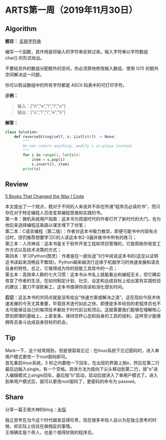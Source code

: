 # ARTS第一周（2019年11月30日）
## Algorithm<br/>
<b>题目：</b> [反转字符串](https://leetcode-cn.com/explore/featured/card/top-interview-questions-easy/5/strings/32/)

编写一个函数，其作用是将输入的字符串反转过来。输入字符串以字符数组 char[] 的形式给出。

不要给另外的数组分配额外的空间，你必须原地修改输入数组、使用 O(1) 的额外空间解决这一问题。

你可以假设数组中的所有字符都是 ASCII 码表中的可打印字符。

<b>示例：</b> 
>输入：["h","e","l","l","o"]<br>
>输出：["o","l","l","e","h"]

<b>解答：</b>
```Python
class Solution:
    def reverseString(self, s: List[str]) -> None:
        """
        Do not return anything, modify s in-place instead.
        """
        for i in range(1, len(s)):
            item = s.pop(i)
            s.insert(0, item)
        print(s)

```
## Review<br/>
[5 Books That Changed the Way I Code](https://medium.com/better-programming/5-books-that-changed-the-way-i-code-73caffec6f0b)

本文提出了一个观点，既对于不同的人来说并不存在所谓“程序员必读的书”，而只存在对于特定编程人员改变其编程思维和实践的书。<br/>
第一本：微机系统用户指南：这本书为孩提时代的作者打开了新时代的大门，也为他后来选择编程这条路以谋生埋下了伏笔；<br/>
第二本：C语言编程（第二版）：作者对这本书极力推崇，即便可能书中内容有点过时，但仍推荐想要学习C的人读这本书2-3遍并做书中所有的练习；<br/>
第三本：人月神话：这本书是关于软件开发工程和项目管理的，它能帮助你改变工作方式以及技术决策的方式；<br/>
第四本：学习Python(图灵)：作者是在一趟长途飞行中阅读这本书的(这足以证明这书读起来流畅且不繁琐)，Python越来越流行这缘于机器学习的快速发展和语言自身的特性，总之，它值得成为你的技能工具库中的一员；<br/>
第五本：高效率人群的七大习惯：这本书从书名上就能看出和编程无关，但它确实改变了作者的生活，在如何制定计划、社交、设定和达成目标上给出富有实践检验的建议；磨刀不误砍柴工，这本书值得你阅读和消化很长时间。

<b>后记：</b>这五本书的共同点就是没有给出“快速方案或解决之道”。这在现如今技术快速发展的今天尤其重要，毕竟技术迭代如此之快，即便是多年经验的老程序员也不太可能保证自己的每项技术都处于时代前沿和顶尖。这就需要我们能够在理解核心原则原理的基础上，上紧发条，保持空杯心态和自身的工具的锐利，这样至少能够拥有去奋斗达成自身目标的机会。

## Tip<br/>
Mark一下，这个经常用到，但是很容易忘记：在linux系统下忘记密码时，进入单用户模式更改一下root密码即可。<br/>
首先重启linux系统，3 秒之内要按一下回车，在出现的界面上按e，然后在第二行最后边输入single，有一个空格。具体方法为按向下尖头移动到第二行，按"e"进入编辑模式上single回车，最后按"b"启动，启动后就进入了单用户模式了。进入到单用户模式后，就可以更改root密码了，更密码的命令为 passwd。

## Share<br/>
分享一篇王垠大神的blog：[永恒](https://henix.github.io/feeds/yinwang/2019-11-05-timeless.html)

独立思考在当今这个时代越发显得珍贵，现在很多年轻人自以为在独立思考的时候，却实际上往往在做相反的事情。<br/>王垠确实是个奇人，也是个值得钦佩的程序员。
